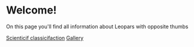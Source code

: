 # Welcome!

On this page you'll find all information about Leopars with opposite thumbs


[Scienticif classicifaction](/Scientific)
[Gallery](/gallery)

